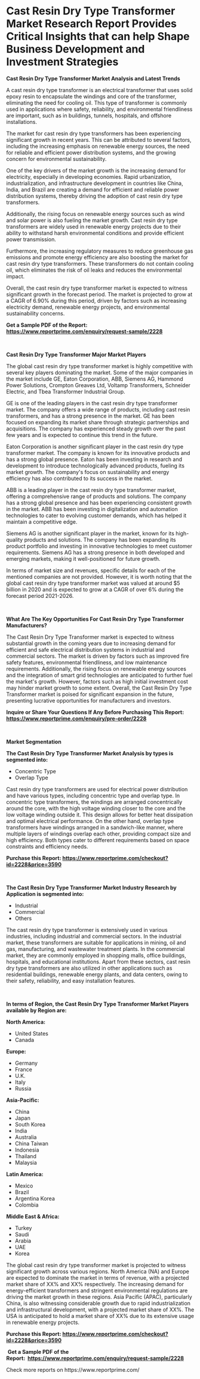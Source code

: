 <p><h1>Cast Resin Dry Type Transformer Market Research Report Provides Critical Insights that can help Shape Business Development and Investment Strategies</h1></p><p><strong>Cast Resin Dry Type Transformer Market Analysis and Latest Trends</strong></p>
<p><p>A cast resin dry type transformer is an electrical transformer that uses solid epoxy resin to encapsulate the windings and core of the transformer, eliminating the need for cooling oil. This type of transformer is commonly used in applications where safety, reliability, and environmental friendliness are important, such as in buildings, tunnels, hospitals, and offshore installations.</p><p>The market for cast resin dry type transformers has been experiencing significant growth in recent years. This can be attributed to several factors, including the increasing emphasis on renewable energy sources, the need for reliable and efficient power distribution systems, and the growing concern for environmental sustainability.</p><p>One of the key drivers of the market growth is the increasing demand for electricity, especially in developing economies. Rapid urbanization, industrialization, and infrastructure development in countries like China, India, and Brazil are creating a demand for efficient and reliable power distribution systems, thereby driving the adoption of cast resin dry type transformers.</p><p>Additionally, the rising focus on renewable energy sources such as wind and solar power is also fueling the market growth. Cast resin dry type transformers are widely used in renewable energy projects due to their ability to withstand harsh environmental conditions and provide efficient power transmission.</p><p>Furthermore, the increasing regulatory measures to reduce greenhouse gas emissions and promote energy efficiency are also boosting the market for cast resin dry type transformers. These transformers do not contain cooling oil, which eliminates the risk of oil leaks and reduces the environmental impact.</p><p>Overall, the cast resin dry type transformer market is expected to witness significant growth in the forecast period. The market is projected to grow at a CAGR of 6.90% during this period, driven by factors such as increasing electricity demand, renewable energy projects, and environmental sustainability concerns.</p></p>
<p><strong>Get a Sample PDF of the Report:&nbsp; <a href="https://www.reportprime.com/enquiry/request-sample/2228">https://www.reportprime.com/enquiry/request-sample/2228</a></strong></p>
<p>&nbsp;</p>
<p><strong>Cast Resin Dry Type Transformer Major Market Players</strong></p>
<p><p>The global cast resin dry type transformer market is highly competitive with several key players dominating the market. Some of the major companies in the market include GE, Eaton Corporation, ABB, Siemens AG, Hammond Power Solutions, Crompton Greaves Ltd, Voltamp Transformers, Schneider Electric, and Tbea Transformer Industrial Group. </p><p>GE is one of the leading players in the cast resin dry type transformer market. The company offers a wide range of products, including cast resin transformers, and has a strong presence in the market. GE has been focused on expanding its market share through strategic partnerships and acquisitions. The company has experienced steady growth over the past few years and is expected to continue this trend in the future. </p><p>Eaton Corporation is another significant player in the cast resin dry type transformer market. The company is known for its innovative products and has a strong global presence. Eaton has been investing in research and development to introduce technologically advanced products, fueling its market growth. The company's focus on sustainability and energy efficiency has also contributed to its success in the market.</p><p>ABB is a leading player in the cast resin dry type transformer market, offering a comprehensive range of products and solutions. The company has a strong global presence and has been experiencing consistent growth in the market. ABB has been investing in digitalization and automation technologies to cater to evolving customer demands, which has helped it maintain a competitive edge.</p><p>Siemens AG is another significant player in the market, known for its high-quality products and solutions. The company has been expanding its product portfolio and investing in innovative technologies to meet customer requirements. Siemens AG has a strong presence in both developed and emerging markets, making it well-positioned for future growth.</p><p>In terms of market size and revenues, specific details for each of the mentioned companies are not provided. However, it is worth noting that the global cast resin dry type transformer market was valued at around $5 billion in 2020 and is expected to grow at a CAGR of over 6% during the forecast period 2021-2026.</p></p>
<p>&nbsp;</p>
<p><strong>What Are The Key Opportunities For Cast Resin Dry Type Transformer Manufacturers?</strong></p>
<p><p>The Cast Resin Dry Type Transformer market is expected to witness substantial growth in the coming years due to increasing demand for efficient and safe electrical distribution systems in industrial and commercial sectors. The market is driven by factors such as improved fire safety features, environmental friendliness, and low maintenance requirements. Additionally, the rising focus on renewable energy sources and the integration of smart grid technologies are anticipated to further fuel the market's growth. However, factors such as high initial investment cost may hinder market growth to some extent. Overall, the Cast Resin Dry Type Transformer market is poised for significant expansion in the future, presenting lucrative opportunities for manufacturers and investors.</p></p>
<p><strong>Inquire or Share Your Questions If Any Before Purchasing This Report: <a href="https://www.reportprime.com/enquiry/pre-order/2228">https://www.reportprime.com/enquiry/pre-order/2228</a></strong></p>
<p>&nbsp;</p>
<p><strong>Market Segmentation</strong></p>
<p><strong>The Cast Resin Dry Type Transformer Market Analysis by types is segmented into:</strong></p>
<p><ul><li>Concentric Type</li><li>Overlap Type</li></ul></p>
<p><p>Cast resin dry type transformers are used for electrical power distribution and have various types, including concentric type and overlap type. In concentric type transformers, the windings are arranged concentrically around the core, with the high voltage winding closer to the core and the low voltage winding outside it. This design allows for better heat dissipation and optimal electrical performance. On the other hand, overlap type transformers have windings arranged in a sandwich-like manner, where multiple layers of windings overlap each other, providing compact size and high efficiency. Both types cater to different requirements based on space constraints and efficiency needs.</p></p>
<p><strong>Purchase this Report:&nbsp;<a href="https://www.reportprime.com/checkout?id=2228&price=3590">https://www.reportprime.com/checkout?id=2228&price=3590</a></strong></p>
<p>&nbsp;</p>
<p><strong>The Cast Resin Dry Type Transformer Market Industry Research by Application is segmented into:</strong></p>
<p><ul><li>Industrial</li><li>Commercial</li><li>Others</li></ul></p>
<p><p>The cast resin dry type transformer is extensively used in various industries, including industrial and commercial sectors. In the industrial market, these transformers are suitable for applications in mining, oil and gas, manufacturing, and wastewater treatment plants. In the commercial market, they are commonly employed in shopping malls, office buildings, hospitals, and educational institutions. Apart from these sectors, cast resin dry type transformers are also utilized in other applications such as residential buildings, renewable energy plants, and data centers, owing to their safety, reliability, and easy installation features.</p></p>
<p>&nbsp;</p>
<p><strong>In terms of Region, the Cast Resin Dry Type Transformer Market Players available by Region are:</strong></p>
<p>
    <p> <strong> North America: </strong>
        <ul>
            <li>United States</li>
            <li>Canada</li>
        </ul>
        </p> 
    <p> <strong> Europe: </strong>
        <ul>
            <li>Germany</li>
            <li>France</li>
            <li>U.K.</li>
            <li>Italy</li>
            <li>Russia</li>
        </ul>
        </p> 
    <p> <strong> Asia-Pacific: </strong>
        <ul>
            <li>China</li>
            <li>Japan</li>
            <li>South Korea</li>
            <li>India</li>
            <li>Australia</li>
            <li>China Taiwan</li>
            <li>Indonesia</li>
            <li>Thailand</li>
            <li>Malaysia</li>
        </ul>
        </p> 
    <p> <strong> Latin America: </strong>
        <ul>
            <li>Mexico</li>
            <li>Brazil</li>
            <li>Argentina Korea</li>
            <li>Colombia</li>
        </ul>
        </p> 
    <p> <strong> Middle East & Africa: </strong>
        <ul>
            <li>Turkey</li>
            <li>Saudi</li>
            <li>Arabia</li>
            <li>UAE</li>
            <li>Korea</li>
        </ul>
    </p>
    </p>
<p><p>The global cast resin dry type transformer market is projected to witness significant growth across various regions. North America (NA) and Europe are expected to dominate the market in terms of revenue, with a projected market share of XX% and XX% respectively. The increasing demand for energy-efficient transformers and stringent environmental regulations are driving the market growth in these regions. Asia Pacific (APAC), particularly China, is also witnessing considerable growth due to rapid industrialization and infrastructural development, with a projected market share of XX%. The USA is anticipated to hold a market share of XX% due to its extensive usage in renewable energy projects.</p></p>
<p><strong>Purchase this Report: <a href="https://www.reportprime.com/checkout?id=2228&price=3590">https://www.reportprime.com/checkout?id=2228&price=3590</a></strong></p>
<p>&nbsp;<strong>Get a Sample PDF of the Report:&nbsp;&nbsp;<a href="https://www.reportprime.com/enquiry/request-sample/2228">https://www.reportprime.com/enquiry/request-sample/2228</a></strong></p>
<p><strong></strong></p>
<p>Check more reports on https://www.reportprime.com/</p>